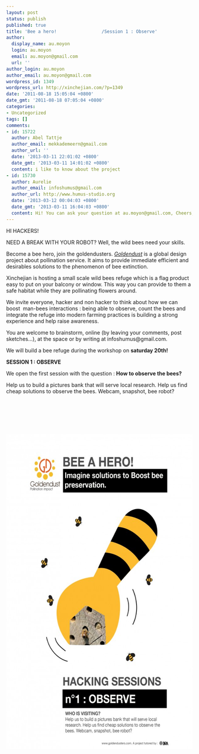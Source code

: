```yaml
---
layout: post
status: publish
published: true
title: 'Bee a hero!                 /Session 1 : Observe'
author:
  display_name: au.moyon
  login: au.moyon
  email: au.moyon@gmail.com
  url: ''
author_login: au.moyon
author_email: au.moyon@gmail.com
wordpress_id: 1349
wordpress_url: http://xinchejian.com/?p=1349
date: '2011-08-18 15:05:04 +0800'
date_gmt: '2011-08-18 07:05:04 +0800'
categories:
- Uncategorized
tags: []
comments:
- id: 15722
  author: Abel Tattje
  author_email: mekkademeern@gmail.com
  author_url: ''
  date: '2013-03-11 22:01:02 +0800'
  date_gmt: '2013-03-11 14:01:02 +0800'
  content: i like to know about the project
- id: 15730
  author: Aurelie
  author_email: infoshumus@gmail.com
  author_url: http://www.humus-studio.org
  date: '2013-03-12 00:04:03 +0800'
  date_gmt: '2013-03-11 16:04:03 +0800'
  content: Hi! You can ask your question at au.moyon@gmail.com, Cheers, Lili.
---
```

<p>HI HACKERS!</p>
<p>NEED A BREAK WITH YOUR ROBOT? Well, the wild bees need your skills.</p>
<p>Become a bee hero, join the goldendusters.&nbsp;<em><a href="http://goldensdusters.com">Goldendust</a> </em>is a global design project about pollination service. It aims to provide immediate efficient and desirables solutions to the phenomenon of bee&nbsp;extinction.</p>
<p>Xinchejian is hosting a small scale wild bees refuge which is a flag product easy to put on your balcony or window. This way you can provide to them a safe habitat while they are pollinating flowers around.</p>
<p>We invite everyone, hacker and non hacker to think about how we can boost &nbsp;man-bees interactions : being able to observe, count the bees and integrate the refuge into modern farming practices is building a strong experience and help raise awareness.</p>
<p>You are welcome to brainstorm, online (by leaving your comments, post sketches...), at the space or by writing at infoshumus@gmail.com.</p>
<p>We will build a bee refuge during the workshop on <strong>saturday 20th!</strong></p>
<p><strong>SESSION 1 : OBSERVE</strong></p>
<p>We open the first session with the question : <strong>How to observe the bees?</strong></p>
<p><strong> </strong>Help us to build a pictures bank that will serve local research. Help us find cheap solutions to observe the bees. Webcam, snapshot, bee robot?</p>
<p><strong><br />
</strong></p>
<p>&nbsp;</p>
<p>&nbsp;</p>
<p><img class="alignnone size-full wp-image-1388" src="/uploads/2011/08/Bee-refuge-hacking-OBSERVE8-e1313652776229.jpg" alt="" width="600" height="848" /></p>
<p><!--:--></p>
